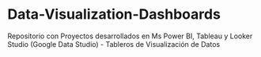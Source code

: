 # Data-Visualization-Dashboards
Repositorio con Proyectos desarrollados en Ms Power BI, Tableau y Looker Studio (Google Data Studio) -  Tableros de Visualización de Datos
